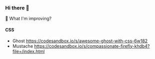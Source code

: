 ### Hi there 👋

🔭 What I'm improving?

#### CSS

- Ghost https://codesandbox.io/s/awesome-ghost-with-css-6w182
- Mustache https://codesandbox.io/s/compassionate-firefly-khdb4?file=/index.html

<!--
**saulocastillos/saulocastillos** is a ✨ _special_ ✨ repository because its `README.md` (this file) appears on your GitHub profile.

Here are some ideas to get you started:

- 🔭 I’m currently working on ...
- 🌱 I’m currently learning ...
- 👯 I’m looking to collaborate on ...
- 🤔 I’m looking for help with ...
- 💬 Ask me about ...
- 📫 How to reach me: ...
- 😄 Pronouns: ...
- ⚡ Fun fact: ...
-->
